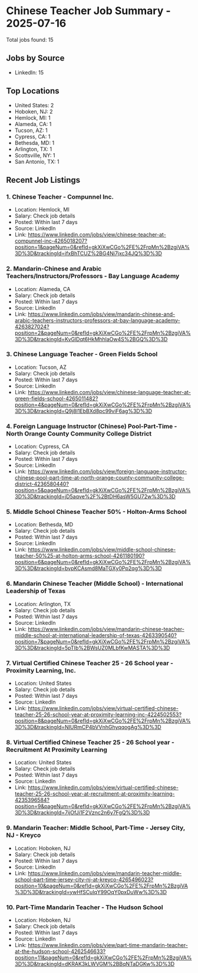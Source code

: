 # Chinese Teacher Job Summary - 2025-07-16

Total jobs found: 15

## Jobs by Source

- LinkedIn: 15

## Top Locations

- United States: 2
- Hoboken, NJ: 2
- Hemlock, MI: 1
- Alameda, CA: 1
- Tucson, AZ: 1
- Cypress, CA: 1
- Bethesda, MD: 1
- Arlington, TX: 1
- Scottsville, NY: 1
- San Antonio, TX: 1

## Recent Job Listings

### 1. Chinese Teacher - Compunnel Inc.
- Location: Hemlock, MI
- Salary: Check job details
- Posted: Within last 7 days
- Source: LinkedIn
- Link: https://www.linkedin.com/jobs/view/chinese-teacher-at-compunnel-inc-4265018207?position=1&pageNum=0&refId=gkXiXwCGo%2FE%2FrpMn%2BzgiVA%3D%3D&trackingId=ifxBhTCUZ%2BG4Ni7jxc34JQ%3D%3D

### 2. Mandarin-Chinese and Arabic Teachers/Instructors/Professors - Bay Language Academy
- Location: Alameda, CA
- Salary: Check job details
- Posted: Within last 7 days
- Source: LinkedIn
- Link: https://www.linkedin.com/jobs/view/mandarin-chinese-and-arabic-teachers-instructors-professors-at-bay-language-academy-4263827024?position=2&pageNum=0&refId=gkXiXwCGo%2FE%2FrpMn%2BzgiVA%3D%3D&trackingId=KvGlDqt6HkMhhlaOw4S%2BGQ%3D%3D

### 3. Chinese Language Teacher - Green Fields School
- Location: Tucson, AZ
- Salary: Check job details
- Posted: Within last 7 days
- Source: LinkedIn
- Link: https://www.linkedin.com/jobs/view/chinese-language-teacher-at-green-fields-school-4265011482?position=4&pageNum=0&refId=gkXiXwCGo%2FE%2FrpMn%2BzgiVA%3D%3D&trackingId=Q9j8l1EbBXd8pc99viF6ag%3D%3D

### 4. Foreign Language Instructor (Chinese) Pool-Part-Time - North Orange County Community College District
- Location: Cypress, CA
- Salary: Check job details
- Posted: Within last 7 days
- Source: LinkedIn
- Link: https://www.linkedin.com/jobs/view/foreign-language-instructor-chinese-pool-part-time-at-north-orange-county-community-college-district-4236580440?position=5&pageNum=0&refId=gkXiXwCGo%2FE%2FrpMn%2BzgiVA%3D%3D&trackingId=jD5aqve%2F%2BtDH6asW5GU72w%3D%3D

### 5. Middle School Chinese Teacher 50% - Holton-Arms School
- Location: Bethesda, MD
- Salary: Check job details
- Posted: Within last 7 days
- Source: LinkedIn
- Link: https://www.linkedin.com/jobs/view/middle-school-chinese-teacher-50%25-at-holton-arms-school-4261180190?position=6&pageNum=0&refId=gkXiXwCGo%2FE%2FrpMn%2BzgiVA%3D%3D&trackingId=bvpKCAsmd8MaTGXy0Pp2qg%3D%3D

### 6. Mandarin Chinese Teacher (Middle School) - International Leadership of Texas
- Location: Arlington, TX
- Salary: Check job details
- Posted: Within last 7 days
- Source: LinkedIn
- Link: https://www.linkedin.com/jobs/view/mandarin-chinese-teacher-middle-school-at-international-leadership-of-texas-4263390540?position=7&pageNum=0&refId=gkXiXwCGo%2FE%2FrpMn%2BzgiVA%3D%3D&trackingId=5pTIb%2BWsUZ0MLbfKwMASTA%3D%3D

### 7. Virtual Certified Chinese Teacher 25 - 26 School year - Proximity Learning, Inc.
- Location: United States
- Salary: Check job details
- Posted: Within last 7 days
- Source: LinkedIn
- Link: https://www.linkedin.com/jobs/view/virtual-certified-chinese-teacher-25-26-school-year-at-proximity-learning-inc-4224502553?position=8&pageNum=0&refId=gkXiXwCGo%2FE%2FrpMn%2BzgiVA%3D%3D&trackingId=NIURmCP4bVVnhGhyqqogAg%3D%3D

### 8. Virtual Certified Chinese Teacher 25 - 26 School year - Recruitment At Proximity Learning
- Location: United States
- Salary: Check job details
- Posted: Within last 7 days
- Source: LinkedIn
- Link: https://www.linkedin.com/jobs/view/virtual-certified-chinese-teacher-25-26-school-year-at-recruitment-at-proximity-learning-4235396584?position=9&pageNum=0&refId=gkXiXwCGo%2FE%2FrpMn%2BzgiVA%3D%3D&trackingId=7ijOfJi1F2Vznc2n6y7FgQ%3D%3D

### 9. Mandarin Teacher: Middle School, Part-Time - Jersey City, NJ - Kreyco
- Location: Hoboken, NJ
- Salary: Check job details
- Posted: Within last 7 days
- Source: LinkedIn
- Link: https://www.linkedin.com/jobs/view/mandarin-teacher-middle-school-part-time-jersey-city-nj-at-kreyco-4265496023?position=10&pageNum=0&refId=gkXiXwCGo%2FE%2FrpMn%2BzgiVA%3D%3D&trackingId=ywHfSCulqY99OqY0pxDuWw%3D%3D

### 10. Part-Time Mandarin Teacher - The Hudson School
- Location: Hoboken, NJ
- Salary: Check job details
- Posted: Within last 7 days
- Source: LinkedIn
- Link: https://www.linkedin.com/jobs/view/part-time-mandarin-teacher-at-the-hudson-school-4262546633?position=11&pageNum=0&refId=gkXiXwCGo%2FE%2FrpMn%2BzgiVA%3D%3D&trackingId=dKRAK3kLWVGM%2BBqNTaDGKw%3D%3D

